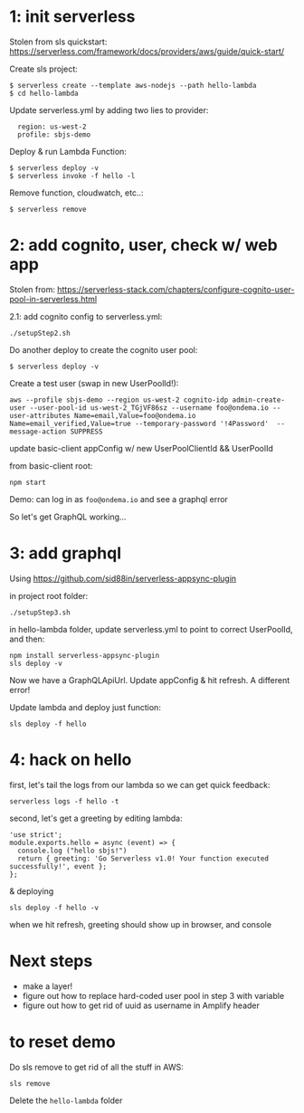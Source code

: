 
# 1: init serverless
Stolen from sls quickstart: 
https://serverless.com/framework/docs/providers/aws/guide/quick-start/

Create sls project:
```
$ serverless create --template aws-nodejs --path hello-lambda
$ cd hello-lambda
```
Update serverless.yml by adding two lies to provider:
```
  region: us-west-2
  profile: sbjs-demo
```

Deploy & run Lambda Function:
```
$ serverless deploy -v
$ serverless invoke -f hello -l
```
Remove function, cloudwatch, etc..:
```
$ serverless remove
```

# 2: add cognito, user, check w/ web app
Stolen from:
https://serverless-stack.com/chapters/configure-cognito-user-pool-in-serverless.html

2.1: add cognito config to serverless.yml:
```
./setupStep2.sh
```

Do another deploy to create the cognito user pool:
```
$ serverless deploy -v
```

Create a test user (swap in new UserPoolId!):
```
aws --profile sbjs-demo --region us-west-2 cognito-idp admin-create-user --user-pool-id us-west-2_TGjVF86sz --username foo@ondema.io --user-attributes Name=email,Value=foo@ondema.io Name=email_verified,Value=true --temporary-password '!4Password'  --message-action SUPPRESS

```

update basic-client appConfig w/ new UserPoolClientId && UserPoolId

from basic-client root:
```
npm start
```

Demo: can log in as `foo@ondema.io` and see a graphql error

So let's get GraphQL working...

# 3: add graphql
Using https://github.com/sid88in/serverless-appsync-plugin 

in project root folder:
```
./setupStep3.sh
```

in hello-lambda folder, update serverless.yml to point to correct UserPoolId, and then:
```
npm install serverless-appsync-plugin
sls deploy -v
```

Now we have a GraphQLApiUrl. Update appConfig & hit refresh. A different error!

Update lambda and deploy just function:
```
sls deploy -f hello
```
# 4: hack on hello

first, let's tail the logs from our lambda so we can get quick feedback:
```
serverless logs -f hello -t
```
second, let's get a greeting by editing lambda:
```
'use strict';
module.exports.hello = async (event) => {
  console.log ("hello sbjs!")
  return { greeting: 'Go Serverless v1.0! Your function executed successfully!', event };
};
```

& deploying
```
sls deploy -f hello -v
```
when we hit refresh, greeting should show up in browser, and console 

# Next steps
- make a layer!
- figure out how to replace hard-coded user pool in step 3 with variable
- figure out how to get rid of uuid as username in Amplify header

# to reset demo

Do sls remove to get rid of all the stuff in AWS:
```
sls remove
```
Delete the `hello-lambda` folder